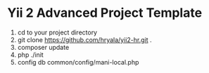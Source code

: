 Yii 2 Advanced Project Template
===============================
1. cd to your project directory
2. git clone https://github.com/hryala/yii2-hr.git .
3. composer update
4. php ./init
5. config db common/config/mani-local.php
